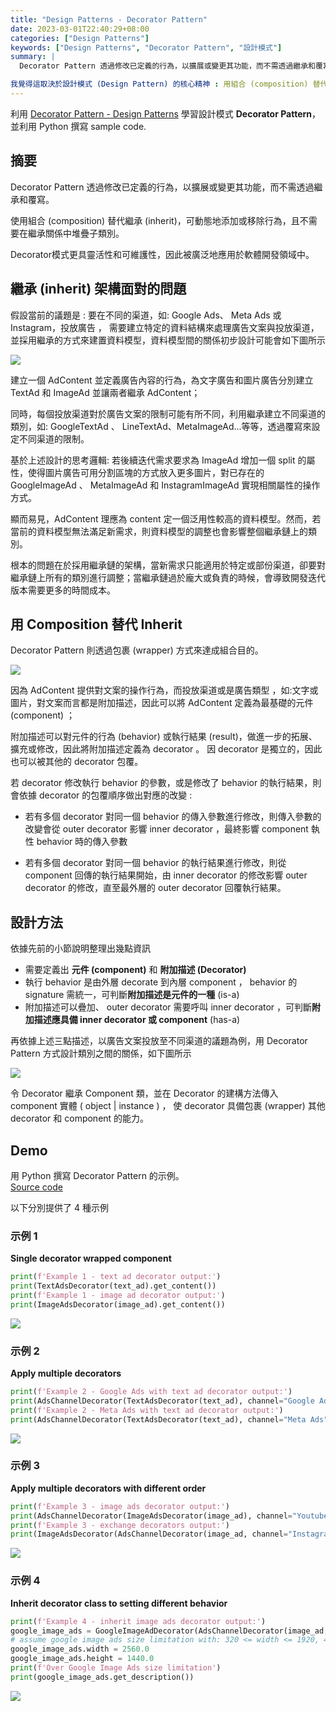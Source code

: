 ```yaml
---
title: "Design Patterns - Decorator Pattern"
date: 2023-03-01T22:40:29+08:00
categories: ["Design Patterns"]
keywords: ["Design Patterns", "Decorator Pattern", "設計模式"]
summary: |
  Decorator Pattern 透過修改已定義的行為，以擴展或變更其功能，而不需透過繼承和覆寫。 使用組合 (composition) 替代繼承 (inherit)，可動態地添加或移除行為，且不需要在繼承關係中堆疊子類別。 Decorator模式更具靈活性和可維護性，因此被廣泛地應用於軟體開發領域中。

我覺得這取決於設計模式 (Design Pattern) 的核心精神 : 用組合 (composition) 替代繼承 (inherit) 
---
```

利用 [Decorator Pattern - Design Patterns](https://www.youtube.com/watch?v=GCraGHx6gso&list=PLrhzvIcii6GNjpARdnO4ueTUAVR9eMBpc&index=3) 學習設計模式 **Decorator Pattern**，並利用 Python 撰寫 sample code.

## 摘要
Decorator Pattern 透過修改已定義的行為，以擴展或變更其功能，而不需透過繼承和覆寫。

使用組合 (composition) 替代繼承 (inherit)，可動態地添加或移除行為，且不需要在繼承關係中堆疊子類別。

Decorator模式更具靈活性和可維護性，因此被廣泛地應用於軟體開發領域中。

## 繼承 (inherit) 架構面對的問題

假設當前的議題是 : 要在不同的渠道，如: Google Ads、 Meta Ads 或 Instagram，投放廣告 ， 需要建立特定的資料結構來處理廣告文案與投放渠道，並採用繼承的方式來建置資料模型，資料模型間的關係初步設計可能會如下圖所示

![](/images/design-pattern/decorator-pattern/01_inherit.png)

建立一個 AdContent 並定義廣告內容的行為，為文字廣告和圖片廣告分別建立 TextAd 和 ImageAd 並讓兩者繼承 AdContent；

同時，每個投放渠道對於廣告文案的限制可能有所不同，利用繼承建立不同渠道的類別，如: GoogleTextAd 、 LineTextAd、MetaImageAd...等等，透過覆寫來設定不同渠道的限制。

基於上述設計的思考邏輯:
若後續迭代需求要求為 ImageAd 增加一個 split 的屬性，使得圖片廣告可用分割區塊的方式放入更多圖片，對已存在的 GoogleImageAd 、 MetaImageAd 和 InstagramImageAd 實現相關屬性的操作方式。

顯而易見，AdContent 理應為 content 定一個泛用性較高的資料模型。然而，若當前的資料模型無法滿足新需求，則資料模型的調整也會影響整個繼承鏈上的類別。

根本的問題在於採用繼承鏈的架構，當新需求只能適用於特定或部份渠道，卻要對繼承鏈上所有的類別進行調整；當繼承鏈過於龐大或負責的時候，會導致開發迭代版本需要更多的時間成本。

## 用 Composition 替代 Inherit
 
Decorator Pattern 則透過包裹 (wrapper) 方式來達成組合目的。

![](/images/design-pattern/decorator-pattern/02_decorators.png)

因為 AdContent 提供對文案的操作行為，而投放渠道或是廣告類型 ，如:文字或圖片，對文案而言都是附加描述，因此可以將 AdContent 定義為最基礎的元件 (component) ； 

附加描述可以對元件的行為 (behavior) 或執行結果 (result)，做進一步的拓展、擴充或修改，因此將附加描述定義為 decorator 。 因 decorator 是獨立的，因此也可以被其他的 decorator 包覆。

若 decorator 修改執行 behavior 的參數，或是修改了 behavior 的執行結果，則會依據 decorator 的包覆順序做出對應的改變 : 
- 若有多個 decorator 對同一個 behavior 的傳入參數進行修改，則傳入參數的改變會從 outer decorator 影響 inner decorator ，最終影響 component 執性 behavior 時的傳入參數

- 若有多個 decorator 對同一個 behavior 的執行結果進行修改，則從 component 回傳的執行結果開始，由 inner decorator 的修改影響 outer decorator 的修改，直至最外層的 outer decorator 回覆執行結果。

## 設計方法

依據先前的小節說明整理出幾點資訊
- 需要定義出 **元件 (component)** 和 **附加描述 (Decorator)**
- 執行 behavior 是由外層 decorate 到內層 component ， behavior 的 signature 需統一，可判斷**附加描述是元件的一種** (is-a)
- 附加描述可以疊加、 outer decorator 需要呼叫 inner decorator ，可判斷**附加描述應具備 inner decorator 或 component** (has-a)

再依據上述三點描述，以廣告文案投放至不同渠道的議題為例，用 Decorator Pattern 方式設計類別之間的關係，如下圖所示

![](/images/design-pattern/decorator-pattern/03_design.png)

令 Decorator 繼承 Component 類，並在 Decorator 的建構方法傳入 component 實體 ( object | instance ) ， 使 decorator 具備包裹 (wrapper) 其他 decorator 和 component 的能力。

## Demo
用 Python 撰寫 Decorator Pattern 的示例。  
[Source code](https://github.com/zhweiliu/design-pattern-study/blob/master/03_DecoratorPattern/Demo.py)

以下分別提供了 4 種示例

### 示例 1
**Single decorator wrapped component**
```python
print(f'Example 1 - text ad decorator output:')
print(TextAdsDecorator(text_ad).get_content())
print(f'Example 1 - image ad decorator output:')
print(ImageAdsDecorator(image_ad).get_content())
```
![](/images/design-pattern/decorator-pattern/04_demo_example_1.png)

### 示例 2
**Apply multiple decorators**
```python
print(f'Example 2 - Google Ads with text ad decorator output:')
print(AdsChannelDecorator(TextAdsDecorator(text_ad), channel="Google Ads").get_ad_channel())
print(f'Example 2 - Meta Ads with text ad decorator output:')
print(AdsChannelDecorator(TextAdsDecorator(text_ad), channel="Meta Ads").get_ad_channel())
```
![](/images/design-pattern/decorator-pattern/04_demo_example_2.png)

### 示例 3
**Apply multiple decorators with different order**
```python
print(f'Example 3 - image ads decorator output:')
print(AdsChannelDecorator(ImageAdsDecorator(image_ad), channel="Youtube Ads").get_description())
print(f'Example 3 - exchange decorators output:')
print(ImageAdsDecorator(AdsChannelDecorator(image_ad, channel="Instagram Ads")).get_description())
```
![](/images/design-pattern/decorator-pattern/04_demo_example_3.png)

### 示例 4
**Inherit decorator class to setting different behavior**
```python
print(f'Example 4 - inherit image ads decorator output:')
google_image_ads = GoogleImageAdDecorator(AdsChannelDecorator(image_ad, channel='Google Ads'))
# assume google image ads size limitation with: 320 <= width <= 1920, 480 <= height <= 1080
google_image_ads.width = 2560.0
google_image_ads.height = 1440.0
print(f'Over Google Image Ads size limitation')
print(google_image_ads.get_description())
```
![](/images/design-pattern/decorator-pattern/04_demo_example_4.png)
